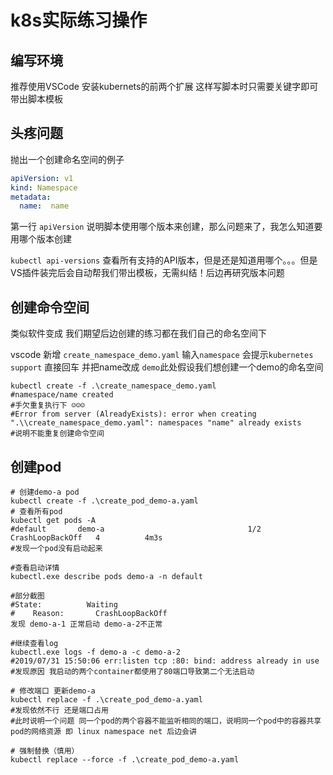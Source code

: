 
# k8s实际练习操作

## 编写环境

推荐使用VSCode 安装kubernets的前两个扩展 这样写脚本时只需要关键字即可带出脚本模板

## 头疼问题

抛出一个创建命名空间的例子

```yaml
apiVersion: v1
kind: Namespace
metadata:
  name:  name
```

第一行 `apiVersion` 说明脚本使用哪个版本来创建，那么问题来了，我怎么知道要用哪个版本创建

`kubectl api-versions` 查看所有支持的API版本，但是还是知道用哪个。。。但是VS插件装完后会自动帮我们带出模板，无需纠结！后边再研究版本问题

## 创建命令空间

类似软件变成 我们期望后边创建的练习都在我们自己的命名空间下

vscode 新增 `create_namespace_demo.yaml` 输入`namespace` 会提示`kubernetes support` 直接回车 并把name改成 `demo`此处假设我们想创建一个demo的命名空间

```shell
kubectl create -f .\create_namespace_demo.yaml
#namespace/name created
#手欠重复执行下 ☺☺☺
#Error from server (AlreadyExists): error when creating ".\\create_namespace_demo.yaml": namespaces "name" already exists
#说明不能重复创建命令空间
```

## 创建pod

```shell
# 创建demo-a pod
kubectl create -f .\create_pod_demo-a.yaml
# 查看所有pod
kubectl get pods -A
#default       demo-a                                1/2     CrashLoopBackOff   4          4m3s
#发现一个pod没有启动起来

#查看启动详情
kubectl.exe describe pods demo-a -n default

#部分截图
#State:          Waiting
#    Reason:       CrashLoopBackOff
发现 demo-a-1 正常启动 demo-a-2不正常

#继续查看log
kubectl.exe logs -f demo-a -c demo-a-2
#2019/07/31 15:50:06 err:listen tcp :80: bind: address already in use
#发现原因 我启动的两个container都使用了80端口导致第二个无法启动

# 修改端口 更新demo-a
kubectl replace -f .\create_pod_demo-a.yaml
#发现依然不行 还是端口占用
#此时说明一个问题 同一个pod的两个容器不能监听相同的端口，说明同一个pod中的容器共享pod的网络资源 即 linux namespace net 后边会讲

# 强制替换（慎用）
kubectl replace --force -f .\create_pod_demo-a.yaml
```

